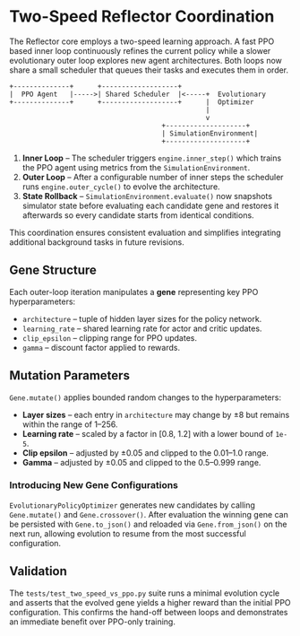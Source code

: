 # Two-Speed Reflector Coordination

The Reflector core employs a two-speed learning approach. A fast PPO based inner loop continuously refines the current policy while a slower evolutionary outer loop explores new agent architectures. Both loops now share a small scheduler that queues their tasks and executes them in order.

```
+--------------+      +-------------------+
|  PPO Agent   |----->| Shared Scheduler  |<-----+  Evolutionary
+--------------+      +-------------------+      |  Optimizer
                                                 |
                                                 v
                                      +--------------------+
                                      | SimulationEnvironment|
                                      +--------------------+
```

1. **Inner Loop** – The scheduler triggers `engine.inner_step()` which trains the PPO agent using metrics from the `SimulationEnvironment`.
2. **Outer Loop** – After a configurable number of inner steps the scheduler runs `engine.outer_cycle()` to evolve the architecture.
3. **State Rollback** – `SimulationEnvironment.evaluate()` now snapshots simulator state before evaluating each candidate gene and restores it afterwards so every candidate starts from identical conditions.

This coordination ensures consistent evaluation and simplifies integrating additional background tasks in future revisions.

## Gene Structure

Each outer-loop iteration manipulates a **gene** representing key PPO hyperparameters:

- `architecture` – tuple of hidden layer sizes for the policy network.
- `learning_rate` – shared learning rate for actor and critic updates.
- `clip_epsilon` – clipping range for PPO updates.
- `gamma` – discount factor applied to rewards.

## Mutation Parameters

`Gene.mutate()` applies bounded random changes to the hyperparameters:

- **Layer sizes** – each entry in `architecture` may change by ±8 but remains
  within the range of 1–256.
- **Learning rate** – scaled by a factor in [0.8, 1.2] with a lower bound of
  `1e-5`.
- **Clip epsilon** – adjusted by ±0.05 and clipped to the 0.01–1.0 range.
- **Gamma** – adjusted by ±0.05 and clipped to the 0.5–0.999 range.

### Introducing New Gene Configurations

`EvolutionaryPolicyOptimizer` generates new candidates by calling
`Gene.mutate()` and `Gene.crossover()`. After evaluation the winning gene can
be persisted with `Gene.to_json()` and reloaded via `Gene.from_json()` on the
next run, allowing evolution to resume from the most successful configuration.

## Validation

The `tests/test_two_speed_vs_ppo.py` suite runs a minimal evolution cycle and
asserts that the evolved gene yields a higher reward than the initial PPO
configuration. This confirms the hand-off between loops and demonstrates an
immediate benefit over PPO-only training.
